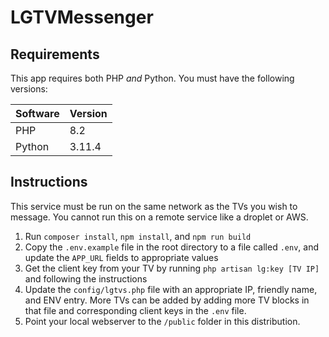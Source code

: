 # LGTVMessenger

## Requirements

This app requires both PHP *and* Python.  You must have the following versions:

|Software|Version|
|--------|-------|
|PHP     |8.2    |
|Python  |3.11.4 |

## Instructions

This service must be run on the same network as the TVs you wish to message.  You cannot run this on a remote service like a droplet or AWS.

1. Run `composer install`, `npm install`, and `npm run build`
2. Copy the `.env.example` file in the root directory to a file called `.env`, and update the `APP_URL` fields to appropriate values
3. Get the client key from your TV by running `php artisan lg:key [TV IP]` and following the instructions
4. Update the `config/lgtvs.php` file with an appropriate IP, friendly name, and ENV entry.  More TVs can be added by adding more TV blocks in that file and corresponding client keys in the `.env` file.
5. Point your local webserver to the `/public` folder in this distribution.
